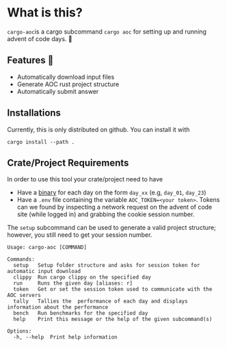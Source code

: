 # What is this?

`cargo-aoc`is a cargo subcommand `cargo aoc` for setting up and running advent of code days. :santa:

## Features :star2:

- Automatically download input files
- Generate AOC rust project structure
- Automatically submit answer

## Installations

Currently, this is only distributed on github. You can install it with

```
cargo install --path .
```

## Crate/Project Requirements

In order to use this tool your crate/project need to have

- Have a [binary](https://doc.rust-lang.org/cargo/reference/cargo-targets.html#binaries) for each day on the form `day_xx` (e.g, `day_01`, `day_23`)
- Have a `.env` file containing the variable `AOC_TOKEN=<your token>`. Tokens can we found by inspecting a network request on the advent of code site (while logged in) and grabbing the cookie session number.

The `setup` subcommand can be used to generate a valid project structure; however, you still need to get your session number.

```
Usage: cargo-aoc [COMMAND]

Commands:
  setup   Setup folder structure and asks for session token for automatic input download
  clippy  Run cargo clippy on the specified day
  run     Runs the given day [aliases: r]
  token   Get or set the session token used to communicate with the AOC servers
  tally   Tallies the  performance of each day and displays information about the performance
  bench   Run benchmarks for the specified day
  help    Print this message or the help of the given subcommand(s)

Options:
  -h, --help  Print help information
```
